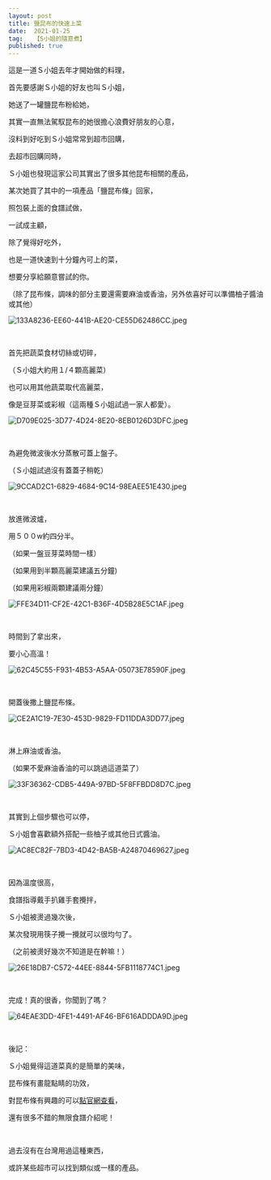 ```yaml
---
layout: post
title: 鹽昆布的快速上菜
date:  2021-01-25
tag:   【S小姐的隨意煮】
published: true 
---
```

<p>這是一道Ｓ小姐去年才開始做的料理，</p>

<p>首先要感謝Ｓ小姐的好友也叫Ｓ小姐，</p>

<p>她送了一罐鹽昆布粉給她，</p>

<p>其實一直無法駕馭昆布的她很擔心浪費好朋友的心意，</p>

<p>沒料到好吃到Ｓ小姐常常到超市回購，</p>

<p>去超市回購同時，</p>

<p>Ｓ小姐也發現這家公司其實出了很多其他昆布相關的產品，</p>

<p>某次她買了其中的一項產品「鹽昆布條」回家，</p>

<p>照包裝上面的食譜試做，</p>

<p>一試成主顧，</p>

<p>除了覺得好吃外，</p>

<p>也是一道快速到十分鐘內可上的菜，</p>

<p>想要分享給願意嘗試的你。</p>

<p>（除了昆布條，調味的部分主要還需要麻油或香油，另外依喜好可以準備柚子醬油或其他）</p>

<p><img alt="133A8236-EE60-441B-AE20-CE55D62486CC.jpeg" src="https://pic.pimg.tw/smlife543/1611575842-601844520-g_n.jpg" title="133A8236-EE60-441B-AE20-CE55D62486CC.jpeg"></p>

<p>&nbsp;</p>

<p>首先把蔬菜食材切絲或切碎，</p>

<p>（Ｓ小姐大約用１/４顆高麗菜）</p>

<p>也可以用其他蔬菜取代高麗菜，</p>

<p>像是豆芽菜或彩椒（這兩種Ｓ小姐試過一家人都愛）。</p>

<p><img alt="D709E025-3D77-4D24-8E20-8EB0126D3DFC.jpeg" src="https://pic.pimg.tw/smlife543/1611575840-2111848548-g_n.jpg" title="D709E025-3D77-4D24-8E20-8EB0126D3DFC.jpeg"></p>

<p>&nbsp;</p>

<p>為避免微波後水分蒸散可蓋上盤子。</p>

<p>（Ｓ小姐試過沒有蓋蓋子稍乾）</p>

<p><img alt="9CCAD2C1-6829-4684-9C14-98EAEE51E430.jpeg" src="https://pic.pimg.tw/smlife543/1611575876-1608004553-g_n.jpg" title="9CCAD2C1-6829-4684-9C14-98EAEE51E430.jpeg"></p>

<p>&nbsp;</p>

<p>放進微波爐，</p>

<p>用５００w約四分半。</p>

<p>（如果一盤豆芽菜時間一樣）</p>

<p>（如果用到半顆高麗菜建議五分鐘)</p>

<p>（如果用彩椒兩顆建議兩分鐘）</p>

<p><img alt="FFE34D11-CF2E-42C1-B36F-4D5B28E5C1AF.jpeg" src="https://pic.pimg.tw/smlife543/1611575889-3448335427-g_n.jpg" title="FFE34D11-CF2E-42C1-B36F-4D5B28E5C1AF.jpeg"></p>

<p>&nbsp;</p>

<p>時間到了拿出來，</p>

<p>要小心高溫！</p>

<p><img alt="62C45C55-F931-4B53-A5AA-05073E78590F.jpeg" src="https://pic.pimg.tw/smlife543/1611575892-778020762-g_n.jpg" title="62C45C55-F931-4B53-A5AA-05073E78590F.jpeg"></p>

<p>&nbsp;</p>

<p>開蓋後撒上鹽昆布條。</p>

<p><img alt="CE2A1C19-7E30-453D-9829-FD11DDA3DD77.jpeg" src="https://pic.pimg.tw/smlife543/1611575899-2101696879-g_n.jpg" title="CE2A1C19-7E30-453D-9829-FD11DDA3DD77.jpeg"></p>

<p>&nbsp;</p>

<p>淋上麻油或香油。</p>

<p>（如果不愛麻油香油的可以跳過這道菜了）</p>

<p><img alt="33F36362-CDB5-449A-97BD-5F8FFBDD8D7C.jpeg" src="https://pic.pimg.tw/smlife543/1611575910-510886693-g_n.jpg" title="33F36362-CDB5-449A-97BD-5F8FFBDD8D7C.jpeg"></p>

<p>&nbsp;</p>

<p>其實到上個步驟也可以停，</p>

<p>Ｓ小姐會喜歡額外搭配一些柚子或其他日式醬油。</p>

<p><img alt="AC8EC82F-7BD3-4D42-BA5B-A24870469627.jpeg" src="https://pic.pimg.tw/smlife543/1611575918-3249692790-g_n.jpg" title="AC8EC82F-7BD3-4D42-BA5B-A24870469627.jpeg"></p>

<p>&nbsp;</p>

<p>因為溫度很高，</p>

<p>食譜指導戴手扒雞手套攪拌，</p>

<p>Ｓ小姐被燙過幾次後，</p>

<p>某次發現用筷子攪一攪就可以很均勻了。</p>

<p>（之前被燙好幾次不知道是在幹嘛！）</p>

<p><img alt="26E18DB7-C572-44EE-8844-5FB1118774C1.jpeg" src="https://pic.pimg.tw/smlife543/1611575936-6623406-g_n.jpg" title="26E18DB7-C572-44EE-8844-5FB1118774C1.jpeg"></p>

<p>&nbsp;</p>

<p>完成！真的很香，你聞到了嗎？</p>

<p><img alt="64EAE3DD-4FE1-4491-AF46-BF616ADDDA9D.jpeg" src="https://pic.pimg.tw/smlife543/1611575950-2675922570-g_n.jpg" title="64EAE3DD-4FE1-4491-AF46-BF616ADDDA9D.jpeg"></p>

<p>&nbsp;</p>

<p>後記：</p>

<p>Ｓ小姐覺得這道菜真的是簡單的美味，</p>

<p>昆布條有畫龍點睛的功效，</p>

<p>對昆布條有興趣的可以<a href="https://www.fujicco.co.jp/shiokonbu/fujicco/" target="_blank">點官網查看</a>，</p>

<p>還有很多不錯的無限食譜介紹呢！</p>

<p>&nbsp;</p>

<p>過去沒有在台灣用過這種東西，</p>

<p>或許某些超市可以找到類似或一樣的產品。</p>

<p>&nbsp;</p>


